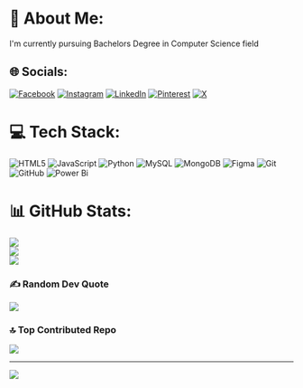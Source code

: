# 💫 About Me:
I'm currently pursuing Bachelors Degree in Computer Science field


## 🌐 Socials:
[![Facebook](https://img.shields.io/badge/Facebook-%231877F2.svg?logo=Facebook&logoColor=white)](https://facebook.com/https://www.facebook.com/narendrareddy.vennapusa.75) [![Instagram](https://img.shields.io/badge/Instagram-%23E4405F.svg?logo=Instagram&logoColor=white)](https://instagram.com/https://www.instagram.com/narendra_v_reddy/) [![LinkedIn](https://img.shields.io/badge/LinkedIn-%230077B5.svg?logo=linkedin&logoColor=white)](https://linkedin.com/in/https://www.linkedin.com/in/narendra-reddy-vennapusa-673a3728b?lipi=urn%3Ali%3Apage%3Ad_flagship3_profile_view_base_contact_details%3BZ4ymeDzHSGSFZXuwZxmOOg%3D%3D) [![Pinterest](https://img.shields.io/badge/Pinterest-%23E60023.svg?logo=Pinterest&logoColor=white)](https://pinterest.com/www.pinterest.com/NarendraReddy20) [![X](https://img.shields.io/badge/X-black.svg?logo=X&logoColor=white)](https://x.com/https://x.com/Zoro_V_Reddy) 

# 💻 Tech Stack:
![HTML5](https://img.shields.io/badge/html5-%23E34F26.svg?style=plastic&logo=html5&logoColor=white) ![JavaScript](https://img.shields.io/badge/javascript-%23323330.svg?style=plastic&logo=javascript&logoColor=%23F7DF1E) ![Python](https://img.shields.io/badge/python-3670A0?style=plastic&logo=python&logoColor=ffdd54) ![MySQL](https://img.shields.io/badge/mysql-4479A1.svg?style=plastic&logo=mysql&logoColor=white) ![MongoDB](https://img.shields.io/badge/MongoDB-%234ea94b.svg?style=plastic&logo=mongodb&logoColor=white) ![Figma](https://img.shields.io/badge/figma-%23F24E1E.svg?style=plastic&logo=figma&logoColor=white) ![Git](https://img.shields.io/badge/git-%23F05033.svg?style=plastic&logo=git&logoColor=white) ![GitHub](https://img.shields.io/badge/github-%23121011.svg?style=plastic&logo=github&logoColor=white) ![Power Bi](https://img.shields.io/badge/power_bi-F2C811?style=plastic&logo=powerbi&logoColor=black)
# 📊 GitHub Stats:
![](https://github-readme-stats.vercel.app/api?username=VNReddy-20&theme=dark&hide_border=false&include_all_commits=true&count_private=true)<br/>
![](https://github-readme-streak-stats.herokuapp.com/?user=VNReddy-20&theme=dark&hide_border=false)<br/>
![](https://github-readme-stats.vercel.app/api/top-langs/?username=VNReddy-20&theme=dark&hide_border=false&include_all_commits=true&count_private=true&layout=compact)

### ✍️ Random Dev Quote
![](https://quotes-github-readme.vercel.app/api?type=vetical&theme=dark)

### 🔝 Top Contributed Repo
![](https://github-contributor-stats.vercel.app/api?username=VNReddy-20&limit=5&theme=neon&combine_all_yearly_contributions=true)

---
[![](https://visitcount.itsvg.in/api?id=VNReddy-20&icon=10&color=3)](https://visitcount.itsvg.in)

<!-- Proudly created with GPRM ( https://gprm.itsvg.in ) -->
